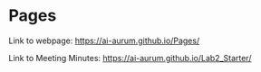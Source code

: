 # Pages
Link to webpage: https://ai-aurum.github.io/Pages/

Link to Meeting Minutes: https://ai-aurum.github.io/Lab2_Starter/
